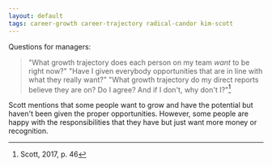 ```yaml
---
layout: default
tags: career-growth career-trajectory radical-candor kim-scott
---
```


Questions for managers:

> "What growth trajectory does each person on my team _want_ to be right now?"
> "Have I given everybody opportunities that are in line with what they really want?"
> "What growth trajectory do my direct reports believe they are on? Do I agree? And if I don't, why don't I?"[^questions]

Scott mentions that some people want to grow and have the potential but haven't been given the proper opportunities. However, some people are happy with the responsibilities that they have but just want more money or recognition.

[^questions]: Scott, 2017, p. 46
